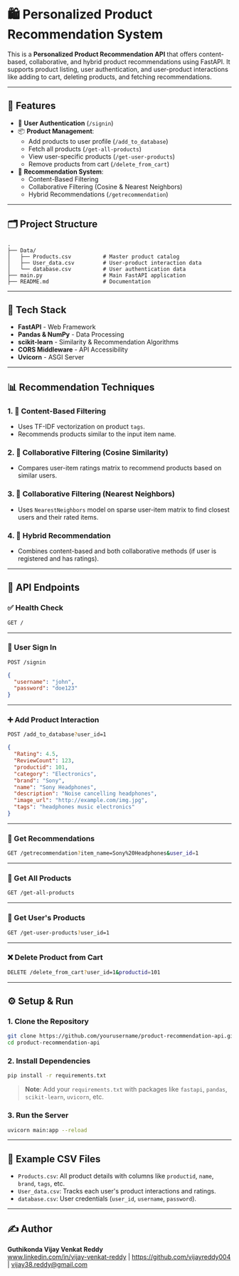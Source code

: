 
# 🛍️ Personalized Product Recommendation System

This is a **Personalized Product Recommendation API** that offers content-based, collaborative, and hybrid product recommendations using FastAPI. It supports product listing, user authentication, and user-product interactions like adding to cart, deleting products, and fetching recommendations.

---

## 🚀 Features

- 🔐 **User Authentication** (`/signin`)
- 📦 **Product Management**:
  - Add products to user profile (`/add_to_database`)
  - Fetch all products (`/get-all-products`)
  - View user-specific products (`/get-user-products`)
  - Remove products from cart (`/delete_from_cart`)
- 🧠 **Recommendation System**:
  - Content-Based Filtering
  - Collaborative Filtering (Cosine & Nearest Neighbors)
  - Hybrid Recommendations (`/getrecommendation`)

---

## 🗂️ Project Structure

```
.
├── Data/
│   ├── Products.csv          # Master product catalog
│   ├── User_data.csv         # User-product interaction data
│   └── database.csv          # User authentication data
├── main.py                   # Main FastAPI application
├── README.md                 # Documentation
```

---

## 🧰 Tech Stack

- **FastAPI** - Web Framework
- **Pandas & NumPy** - Data Processing
- **scikit-learn** - Similarity & Recommendation Algorithms
- **CORS Middleware** - API Accessibility
- **Uvicorn** - ASGI Server

---

## 📊 Recommendation Techniques

### 1. 📌 Content-Based Filtering
- Uses TF-IDF vectorization on product `tags`.
- Recommends products similar to the input item name.

### 2. 👥 Collaborative Filtering (Cosine Similarity)
- Compares user-item ratings matrix to recommend products based on similar users.

### 3. 🤝 Collaborative Filtering (Nearest Neighbors)
- Uses `NearestNeighbors` model on sparse user-item matrix to find closest users and their rated items.

### 4. 🔀 Hybrid Recommendation
- Combines content-based and both collaborative methods (if user is registered and has ratings).

---

## 📡 API Endpoints

### ✅ Health Check
```bash
GET /
```

---

### 🔑 User Sign In
```bash
POST /signin
```
```json
{
  "username": "john",
  "password": "doe123"
}
```

---

### ➕ Add Product Interaction
```bash
POST /add_to_database?user_id=1
```
```json
{
  "Rating": 4.5,
  "ReviewCount": 123,
  "productid": 101,
  "category": "Electronics",
  "brand": "Sony",
  "name": "Sony Headphones",
  "description": "Noise cancelling headphones",
  "image_url": "http://example.com/img.jpg",
  "tags": "headphones music electronics"
}
```

---

### 📌 Get Recommendations
```bash
GET /getrecommendation?item_name=Sony%20Headphones&user_id=1
```

---

### 📃 Get All Products
```bash
GET /get-all-products
```

---

### 👤 Get User's Products
```bash
GET /get-user-products?user_id=1
```

---

### ❌ Delete Product from Cart
```bash
DELETE /delete_from_cart?user_id=1&productid=101
```

---

## ⚙️ Setup & Run

### 1. Clone the Repository
```bash
git clone https://github.com/yourusername/product-recommendation-api.git
cd product-recommendation-api
```

### 2. Install Dependencies
```bash
pip install -r requirements.txt
```

> **Note**: Add your `requirements.txt` with packages like `fastapi`, `pandas`, `scikit-learn`, `uvicorn`, etc.

### 3. Run the Server
```bash
uvicorn main:app --reload
```

---

## 📁 Example CSV Files

- `Products.csv`: All product details with columns like `productid`, `name`, `brand`, `tags`, etc.
- `User_data.csv`: Tracks each user's product interactions and ratings.
- `database.csv`: User credentials (`user_id`, `username`, `password`).

---

## ✍️ Author

**Guthikonda Vijay Venkat Reddy**  
www.linkedin.com/in/vijay-venkat-reddy | https://github.com/vijayreddy004 | vijay38.reddy@gmail.com
